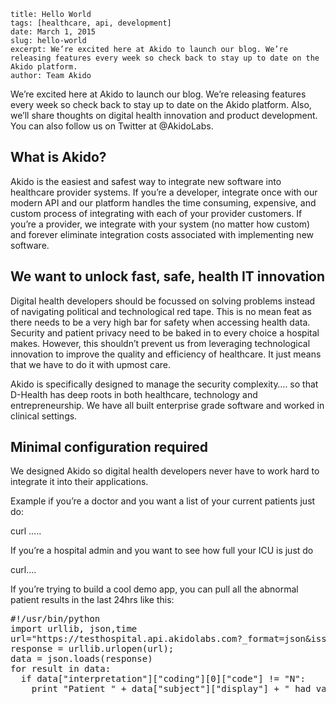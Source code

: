 ```
title: Hello World
tags: [healthcare, api, development]
date: March 1, 2015
slug: hello-world
excerpt: We’re excited here at Akido to launch our blog. We’re releasing features every week so check back to stay up to date on the Akido platform.
author: Team Akido
```
We’re excited here at Akido to launch our blog. We’re releasing features every week so check back to stay up to date on the Akido platform. Also, we’ll share thoughts on digital health innovation and product development. You can also follow us on Twitter at @AkidoLabs.

## What is Akido?

Akido is the easiest and safest way to integrate new software into healthcare provider systems. If you’re a developer, integrate once with our modern API and our platform handles the time consuming, expensive, and custom process of integrating with each of your provider customers. If you’re a provider, we integrate with your system (no matter how custom) and forever eliminate integration costs associated with implementing new software.

## We want to unlock fast, safe, health IT innovation

Digital health developers should be focussed on solving problems instead of navigating political and technological red tape. This is no mean feat as there needs to be a very high bar for safety when accessing health data. Security and patient privacy need to be baked in to every choice a hospital makes. However, this shouldn’t prevent us from leveraging technological innovation to improve the quality and efficiency of healthcare. It just means that we have to do it with upmost care. 

Akido is specifically designed to manage the security complexity…. so that D-Health  has deep roots in both healthcare, technology and entrepreneurship. We have all built enterprise grade software and worked in clinical settings. 

## Minimal configuration required 

We designed Akido so digital health developers never have to work hard to integrate it into their applications.

Example if you’re a doctor and you want a list of your current patients just do:

curl …..

If you’re a hospital admin and you want to see how full your ICU is just do 

curl…. 

If you’re trying to build a cool demo app, you can pull all the abnormal patient results in the last 24hrs like this: 

<pre>
#!/usr/bin/python
import urllib, json,time
url="https://testhospital.api.akidolabs.com?_format=json&issued=>" + str(time.time() - 24*60*60)
response = urllib.urlopen(url);
data = json.loads(response)
for result in data:
  if data["interpretation"]["coding"][0]["code"] != "N":
    print "Patient " + data["subject"]["display"] + " had value " + str(data["valueQuantity"]["value"])
</pre>
